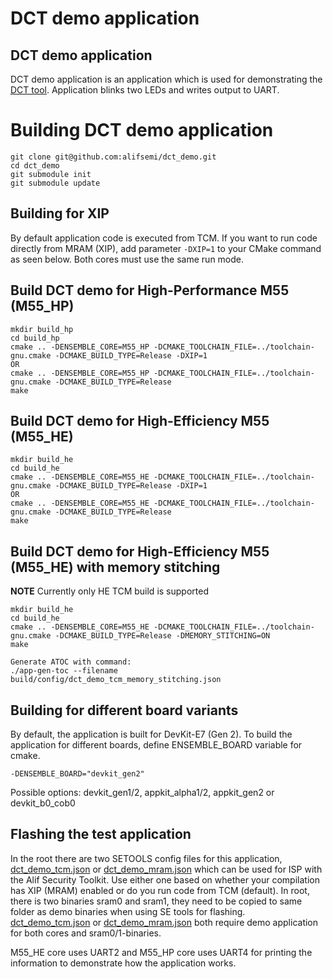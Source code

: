 # DCT demo application

## DCT demo application
DCT demo application is an application which is used for demonstrating the [DCT tool](https://conductor.alifsemi.com/).
Application blinks two LEDs and writes output to UART.

# Building DCT demo application
```
git clone git@github.com:alifsemi/dct_demo.git
cd dct_demo
git submodule init
git submodule update
```

## Building for XIP
By default application code is executed from TCM. If you want to run code directly from MRAM (XIP), add parameter `-DXIP=1` to your CMake command as seen below.
Both cores must use the same run mode.

## Build DCT demo for High-Performance M55 (M55_HP)
```
mkdir build_hp
cd build_hp
cmake .. -DENSEMBLE_CORE=M55_HP -DCMAKE_TOOLCHAIN_FILE=../toolchain-gnu.cmake -DCMAKE_BUILD_TYPE=Release -DXIP=1
OR
cmake .. -DENSEMBLE_CORE=M55_HP -DCMAKE_TOOLCHAIN_FILE=../toolchain-gnu.cmake -DCMAKE_BUILD_TYPE=Release
make
```

## Build DCT demo for High-Efficiency M55 (M55_HE)
```
mkdir build_he
cd build_he
cmake .. -DENSEMBLE_CORE=M55_HE -DCMAKE_TOOLCHAIN_FILE=../toolchain-gnu.cmake -DCMAKE_BUILD_TYPE=Release -DXIP=1
OR
cmake .. -DENSEMBLE_CORE=M55_HE -DCMAKE_TOOLCHAIN_FILE=../toolchain-gnu.cmake -DCMAKE_BUILD_TYPE=Release
make
```

## Build DCT demo for High-Efficiency M55 (M55_HE) with memory stitching

**NOTE** Currently only HE TCM build is supported
```
mkdir build_he
cd build_he
cmake .. -DENSEMBLE_CORE=M55_HE -DCMAKE_TOOLCHAIN_FILE=../toolchain-gnu.cmake -DCMAKE_BUILD_TYPE=Release -DMEMORY_STITCHING=ON
make

Generate ATOC with command:
./app-gen-toc --filename build/config/dct_demo_tcm_memory_stitching.json
```

## Building for different board variants
By default, the application is built for DevKit-E7 (Gen 2).
To build the application for different boards, define ENSEMBLE_BOARD variable for cmake.
```
-DENSEMBLE_BOARD="devkit_gen2"
```
Possible options: devkit_gen1/2, appkit_alpha1/2, appkit_gen2 or devkit_b0_cob0

## Flashing the test application
In the root there are two SETOOLS config files for this application, [dct_demo_tcm.json](dct_demo_tcm.json) or [dct_demo_mram.json](dct_demo_mram.json) which can be used for ISP with the Alif Security Toolkit.
Use either one based on whether your compilation has XIP (MRAM) enabled or do you run code from TCM (default). In root, there is two binaries sram0 and sram1, they need to be copied to same folder as demo binaries when
using SE tools for flashing. [dct_demo_tcm.json](dct_demo_tcm.json) or [dct_demo_mram.json](dct_demo_mram.json) both require demo application for both cores and sram0/1-binaries.

M55_HE core uses UART2 and M55_HP core uses UART4 for printing the information to demonstrate how the application works.
